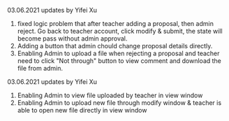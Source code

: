 03.06.2021 updates by Yifei Xu
1.	fixed logic problem that after teacher adding a proposal, then admin reject. Go back to teacher account, click modify & submit, the state will become pass without admin approval.
2.	Adding a button that admin chould change proposal details directly.
3.	Enabling Admin to upload a file when rejecting a proposal and teacher need to click "Not through" button to view comment and download the file from admin.

03.06.2021 updates by Yifei Xu
1.	Enabling Admin to view file uploaded by teacher in view window
2.	Enabling Admin to upload new file through modify window & teacher is able to open new file directly in view window